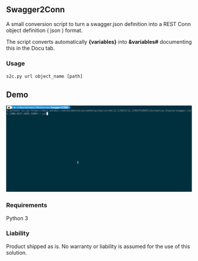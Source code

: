 
## Swagger2Conn 

A small conversion script to turn a swagger.json definition into a REST Conn object definition ( json ) format. 

The script converts automatically **{variables}** into **&variables#** documenting this in the Docu tab. 

### Usage

```
s2c.py url object_name [path]
```

## Demo

![Demo](https://github.com/muracz/Swagger2Conn/blob/8892ac0872a3bab0c75506908147ca91edc9be0c/demo.gif)

### Requirements

Python 3  

### Liability 

Product shipped as is.  No warranty or liability is assumed for the use of this solution.